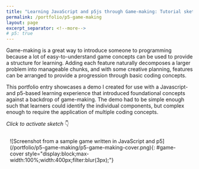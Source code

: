 ```yaml
---
title: "Learning JavaScript and p5js through Game-making: Tutorial sketch"
permalink: /portfolio/p5-game-making
layout: page
excerpt_separator: <!--more-->
# p5: true
---
```

Game-making is a great way to introduce someone to programming because a lot of easy-to-understand game concepts can be used to provide a structure for learning. Adding each feature naturally decomposes a larger problem into manageable chunks, and with some creative planning, features can be arranged to provide a progression through basic coding concepts.
<!--more-->

This portfolio entry showcases a demo I created for use with a Javascript- and p5-based learning experience that introduced foundational concepts against a backdrop of game-making. The demo had to be simple enough such that learners could identify the individual components, but complex enough to require the application of multiple coding concepts. 

_Click to activate sketch_ 👇
<div id="sketch-container" style="display:grid;grid-template-columns:auto auto;padding:10px" markdown=1>
![Screenshot from a sample game written in JavaScript and p5](/portfolio/p5-game-making/p5-game-making-cover.png){: #game-cover style="display:block;max-width:100%;width:400px;filter:blur(3px);"}
</div>
<script src="https://cdn.jsdelivr.net/gh/jernwerber/js-sketches@main-2/p5-game-making/spicy-visitors.js"></script>
<script>
    (function() { 
        let sc = document.createElement("script");
        sc.setAttribute('src','https://cdnjs.cloudflare.com/ajax/libs/p5.js/1.5.0/p5.js');
        sc.onload = () => {
            // let start = document.createElement("script");
            // start.innerHTML = `new p5(s, "sketch-container")`;
            // start.setAttribute('defer','defer');
            // document.body.appendChild(start);
            document.getElementById("game-cover").addEventListener('click', () => {
                document.getElementById("game-cover").parentElement.remove();
                new p5(s, "sketch-container");
            })
            let sk = document.getElementById("sketch-container");
            function interceptKeys(e) {
                console.log(`keycode ${e.keyCode} intercepted`)
                if([32, 37, 38, 39, 40].indexOf(e.keyCode) > -1) {
                    e.preventDefault();                    
                    }}
            sk.addEventListener("focus", () => {
                window.addEventListener("keydown", interceptKeys, false);
                sk.addEventListener("blur", ()=> {
                    window.removeEventListener("keydown", interceptKeys, false)
                }, false);
            }, false);
            }                           
        document.body.appendChild(sc);       
    })();
</script>
